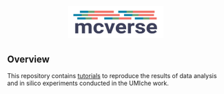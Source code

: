 <h1 align="center">
    <img src="https://github.com/2003100127/mcverse/blob/main/docs/img/mcverse-logo.png?raw=true" width="220" height="74">
    <br>
</h1>

## Overview

This repository contains [tutorials](https://2003100127.github.io/mcverse/umiche) to reproduce the results of data analysis and in silico experiments conducted in the UMIche work.